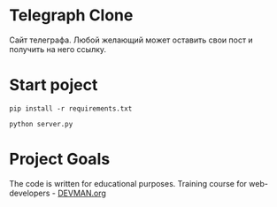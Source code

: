 # Telegraph Clone

Сайт телеграфа. Любой желающий может оставить свои пост и получить на него ссылку.

# Start poject

  `pip install -r requirements.txt`

  `python server.py`

# Project Goals

The code is written for educational purposes. Training course for web-developers - [DEVMAN.org](https://devman.org)
